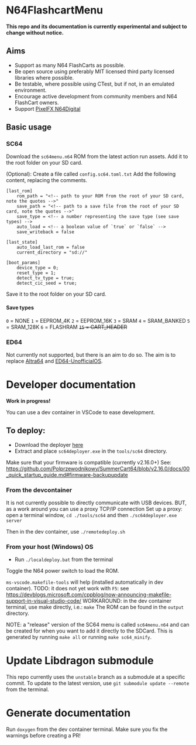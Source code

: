 # N64FlashcartMenu
**This repo and its documentation is currently experimental and subject to change without notice.**

## Aims
* Support as many N64 FlashCarts as possible.
* Be open source using preferably MIT licensed third party licensed libraries where possible.
* Be testable, where possible using CTest, but if not, in an emulated environment.
* Encourage active development from community members and N64 FlashCart owners.
* Support [PixelFX N64Digital](https://gitlab.com/pixelfx-public/n64-game-id)


## Basic usage

### SC64
Download the `sc64menu.n64` ROM from the latest action run assets.
Add it to the root folder on your SD card.

(Optional):
Create a file called `config.sc64.toml.txt`
Add the following content, replacing the comments.
```
[last_rom]
    rom_path = "<!-- path to your ROM from the root of your SD card, note the quotes -->"
    save_path = "<!-- path to a save file from the root of your SD card, note the quotes -->"
    save_type = <!-- a number representing the save type (see save types) -->
    auto_load = <!-- a boolean value of `true` or `false` -->
    save_writeback = false

[last_state]
    auto_load_last_rom = false
    current_directory = "sd://"

[boot_params]
    device_type = 0;
    reset_type = 1;
    detect_tv_type = true;
    detect_cic_seed = true;
```
Save it to the root folder on your SD card.

#### Save types
`0` = NONE
`1` = EEPROM_4K
`2` = EEPROM_16K
`3` = SRAM
`4` = SRAM_BANKED
`5` = SRAM_128K
`6` = FLASHRAM
~~`15` = CART_HEADER~~


### ED64
Not currently not supported, but there is an aim to do so.
The aim is to replace [Altra64](https://github.com/networkfusion/altra64) and [ED64-UnofficialOS](https://github.com/n64-tools/ED64-UnofficialOS-binaries).


# Developer documentation
**Work in progress!**

You can use a dev container in VSCode to ease development.


## To deploy:

* Download the deployer [here](https://github.com/Polprzewodnikowy/SummerCart64/releases/download/v2.16.0/sc64-deployer-windows-v2.16.0.zip)
* Extract and place `sc64deployer.exe` in the `tools/sc64` directory.

Make sure that your firmware is compatible (currently v2.16.0+)
See: https://github.com/Polprzewodnikowy/SummerCart64/blob/v2.16.0/docs/00_quick_startup_guide.md#firmware-backupupdate



### From the devcontainer
It is not currently possible to directly communicate with USB devices.
BUT, as a work around you can use a proxy TCP/IP connection
Set up a proxy: open a terminal window, `cd ./tools/sc64` and then `./sc64deployer.exe server`

Then in the dev container, use `./remotedeploy.sh`


### From your host (Windows) OS

* Run `./localdeploy.bat` from the terminal


Toggle the N64 power switch to load the ROM.

`ms-vscode.makefile-tools` will help (installed automatically in dev container).
TODO: it does not yet work with `F5`: see https://devblogs.microsoft.com/cppblog/now-announcing-makefile-support-in-visual-studio-code/
WORKAROUND: in the dev container terminal, use make directly, i.e.: `make`
The ROM can be found in the `output` directory.

NOTE: a "release" version of the SC64 menu is called `sc64menu.n64` and can be created for when you want to add it directly to the SDCard. This is generated by running `make all` or running `make sc64_minify`.

# Update Libdragon submodule
This repo currently uses the `unstable` branch as a submodule at a specific commit.
To update to the latest version, use `git submodule update --remote ` from the terminal.

# Generate documentation
Run `doxygen` from the dev container terminal.
Make sure you fix the warnings before creating a PR!
